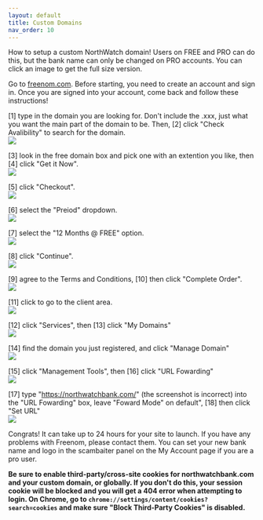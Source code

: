 ```yaml
---
layout: default
title: Custom Domains
nav_order: 10
---
```

How to setup a custom NorthWatch domain! Users on FREE and PRO can do this, but the bank name can only be changed on PRO accounts. You can click an image to get the full size version.

Go to [freenom.com](https://freenom.com). Before starting, you need to create an account and sign in. Once you are signed into your account, come back and follow these instructions!  

[1] type in the domain you are looking for. Don't include the .xxx, just what you want the main part of the domain to be. Then, [2] click "Check Avalibility" to search for the domain.  
[![](https://i.imgur.com/9gZcxIh.jpg)](https://i.imgur.com/9gZcxIh.jpg)   

[3] look in the free domain box and pick one with an extention you like, then [4] click "Get it Now".  
[![](https://i.imgur.com/7hWBhna.png)](https://i.imgur.com/7hWBhna.png)   

[5] click "Checkout".  
[![](https://i.imgur.com/T0vFJfR.png)](https://i.imgur.com/T0vFJfR.png)   

[6] select the "Preiod" dropdown.  
[![](https://i.imgur.com/XPmCyXn.png)](https://i.imgur.com/XPmCyXn.png)   

[7] select the "12 Months @ FREE" option.  
[![](https://i.imgur.com/lbuH4a1.png)](https://i.imgur.com/lbuH4a1.png)   

[8] click "Continue".  
[![](https://i.imgur.com/HxGRGzd.png)](https://i.imgur.com/HxGRGzd.png)   

[9] agree to the Terms and Conditions, [10] then click "Complete Order".  
[![](https://i.imgur.com/7mSQbbC.png)](https://i.imgur.com/7mSQbbC.png)   

[11] click to go to the client area.  
[![](https://i.imgur.com/KIqddkL.png)](https://i.imgur.com/KIqddkL.png)   

[12] click "Services", then [13] click "My Domains"  
[![](https://i.imgur.com/NPawY5O.jpg)](https://i.imgur.com/NPawY5O.jpg)   

[14] find the domain you just registered, and click "Manage Domain"  
[![](https://i.imgur.com/oMqo5BV.png)](https://i.imgur.com/oMqo5BV.png)   

[15] click "Management Tools", then [16] click "URL Fowarding"  
[![](https://i.imgur.com/mXdOErP.png)](https://i.imgur.com/mXdOErP.png)   

[17] type "https://northwatchbank.com/" (the screenshot is incorrect) into the "URL Fowarding" box, leave "Foward Mode" on default", [18] then click "Set URL"  
[![](https://i.imgur.com/5nvcAQN.png)](https://i.imgur.com/5nvcAQN.png)   

Congrats! It can take up to 24 hours for your site to launch. If you have any problems with Freenom, please contact them. You can set your new bank name and logo in the scambaiter panel on the My Account page if you are a pro user.

**Be sure to enable third-party/cross-site cookies for northwatchbank.com and your custom domain, or globally. If you don't do this, your session cookie will be blocked and you will get a 404 error when attempting to login.  On Chrome, go to `chrome://settings/content/cookies?search=cookies` and make sure "Block Third-Party Cookies" is disabled.**
